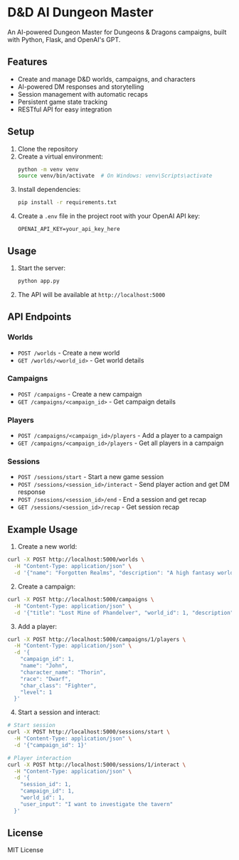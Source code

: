 # D&D AI Dungeon Master

An AI-powered Dungeon Master for Dungeons & Dragons campaigns, built with Python, Flask, and OpenAI's GPT.

## Features

- Create and manage D&D worlds, campaigns, and characters
- AI-powered DM responses and storytelling
- Session management with automatic recaps
- Persistent game state tracking
- RESTful API for easy integration

## Setup

1. Clone the repository
2. Create a virtual environment:
   ```bash
   python -m venv venv
   source venv/bin/activate  # On Windows: venv\Scripts\activate
   ```
3. Install dependencies:
   ```bash
   pip install -r requirements.txt
   ```
4. Create a `.env` file in the project root with your OpenAI API key:
   ```
   OPENAI_API_KEY=your_api_key_here
   ```

## Usage

1. Start the server:
   ```bash
   python app.py
   ```

2. The API will be available at `http://localhost:5000`

## API Endpoints

### Worlds
- `POST /worlds` - Create a new world
- `GET /worlds/<world_id>` - Get world details

### Campaigns
- `POST /campaigns` - Create a new campaign
- `GET /campaigns/<campaign_id>` - Get campaign details

### Players
- `POST /campaigns/<campaign_id>/players` - Add a player to a campaign
- `GET /campaigns/<campaign_id>/players` - Get all players in a campaign

### Sessions
- `POST /sessions/start` - Start a new game session
- `POST /sessions/<session_id>/interact` - Send player action and get DM response
- `POST /sessions/<session_id>/end` - End a session and get recap
- `GET /sessions/<session_id>/recap` - Get session recap

## Example Usage

1. Create a new world:
```bash
curl -X POST http://localhost:5000/worlds \
  -H "Content-Type: application/json" \
  -d '{"name": "Forgotten Realms", "description": "A high fantasy world of magic and adventure"}'
```

2. Create a campaign:
```bash
curl -X POST http://localhost:5000/campaigns \
  -H "Content-Type: application/json" \
  -d '{"title": "Lost Mine of Phandelver", "world_id": 1, "description": "A D&D 5E starter campaign"}'
```

3. Add a player:
```bash
curl -X POST http://localhost:5000/campaigns/1/players \
  -H "Content-Type: application/json" \
  -d '{
    "campaign_id": 1,
    "name": "John",
    "character_name": "Thorin",
    "race": "Dwarf",
    "char_class": "Fighter",
    "level": 1
  }'
```

4. Start a session and interact:
```bash
# Start session
curl -X POST http://localhost:5000/sessions/start \
  -H "Content-Type: application/json" \
  -d '{"campaign_id": 1}'

# Player interaction
curl -X POST http://localhost:5000/sessions/1/interact \
  -H "Content-Type: application/json" \
  -d '{
    "session_id": 1,
    "campaign_id": 1,
    "world_id": 1,
    "user_input": "I want to investigate the tavern"
  }'
```

## License

MIT License 